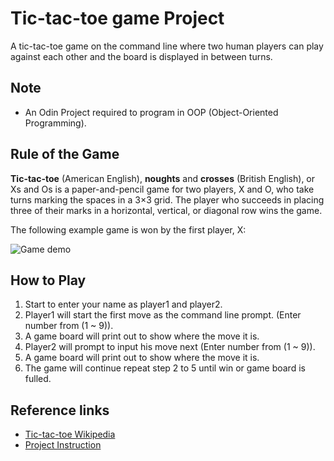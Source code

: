 # Tic-tac-toe game Project

A tic-tac-toe game on the command line where two human players can play against each other and the board is displayed in between turns.

## Note

- An Odin Project required to program in OOP (Object-Oriented Programming).

## Rule of the Game

**Tic-tac-toe** (American English), **noughts** and **crosses** (British English), or Xs and Os is a paper-and-pencil game for two players, X and O, who take turns marking the spaces in a 3×3 grid. The player who succeeds in placing three of their marks in a horizontal, vertical, or diagonal row wins the game.

The following example game is won by the first player, X:

![Game demo](https://upload.wikimedia.org/wikipedia/commons/thumb/1/1b/Tic-tac-toe-game-1.svg/479px-Tic-tac-toe-game-1.svg.png)

## How to Play

1. Start to enter your name as player1 and player2.
2. Player1 will start the first move as the command line prompt. (Enter number from (1 ~ 9)).
3. A game board will print out to show where the move it is.
4. Player2 will prompt to input his move next (Enter number from (1 ~ 9)).
5. A game board will print out to show where the move it is.
6. The game will continue repeat step 2 to 5 until win or game board is fulled.

## Reference links

- [Tic-tac-toe Wikipedia](https://en.wikipedia.org/wiki/Tic-tac-toe)
- [Project Instruction](https://www.theodinproject.com/courses/ruby-programming/lessons/oop)
